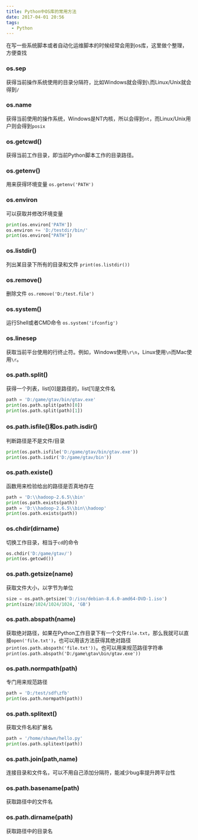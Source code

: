 ```yaml
---
title: Python中OS库的常用方法
date: 2017-04-01 20:56
tags:
  - Python
---
```


在写一些系统脚本或者自动化运维脚本的时候经常会用到os库，这里做个整理，方便查找

### os.sep
获得当前操作系统使用的目录分隔符，比如Windows就会得到`\`而Linux/Unix就会得到`/`

### os.name
获得当前使用的操作系统，Windows是NT内核，所以会得到`nt`，而Linux/Unix用户则会得到`posix`

### os.getcwd()
获得当前工作目录，即当前Python脚本工作的目录路径。

### os.getenv()
用来获得环境变量
`os.getenv('PATH')`

### os.environ
可以获取并修改环境变量
```Python
print(os.environ['PATH'])
os.environ += 'D:/testdir/bin/'
print(os.environ["PATH"])
```

### os.listdir()
列出某目录下所有的目录和文件
`print(os.listdir())`

### os.remove()
删除文件
`os.remove('D:/test.file')`

### os.system()
运行Shell或者CMD命令
`os.system('ifconfig')`

### os.linesep
获取当前平台使用的行终止符。例如，Windows使用`\r\n`，Linux使用`\n`而Mac使用`\r`。

### os.path.split()
获得一个列表，list[0]是路径的，list[1]是文件名
```Python
path = 'D:/game/gtav/bin/gtav.exe'
print(os.path.split(path)[0])
print(os.path.split(path)[1])
```

### os.path.isfile()和os.path.isdir()
判断路径是不是文件/目录
```Python
print(os.path.isfile('D:/game/gtav/bin/gtav.exe'))
print(os.path.isdir('D:/game/gtav/bin'))
```

### os.path.existe()
函数用来检验给出的路径是否真地存在
```Python
path = 'D:\\hadoop-2.6.5\\bin'
print(os.path.exists(path))
path = 'D:\\hadoop-2.6.5\\bin\\hadoop'
print(os.path.exists(path))
```

### os.chdir(dirname)
切换工作目录，相当于`cd`的命令
```Python
os.chdir('D:/game/gtav/')
print(os.getcwd())
```

### os.path.getsize(name)
获取文件大小，以字节为单位
```Python
size = os.path.getsize('D:/iso/debian-8.6.0-amd64-DVD-1.iso')
print(size/1024/1024/1024, 'GB')
```

### os.path.abspath(name)
获取绝对路径，如果在Python工作目录下有一个文件`file.txt`，那么我就可以直接`open('file.txt')`，也可以用该方法获得其绝对路径`print(os.path.abspath('file.txt'))`。也可以用来规范路径字符串`print(os.path.abspath('D:/game\gtav\bin/gtav.exe'))`

### os.path.normpath(path)
专门用来规范路径
```Python
path = 'D:/test/sdf\zfb'
print(os.path.normpath(path))
```

### os.path.splitext()
获取文件名和扩展名
```Python
path = '/home/shawn/hello.py'
print(os.path.splitext(path))
```

### os.path.join(path,name)
连接目录和文件名，可以不用自己添加分隔符，能减少bug率提升跨平台性

### os.path.basename(path)
获取路径中的文件名

### os.path.dirname(path)
获取路径中的目录名
